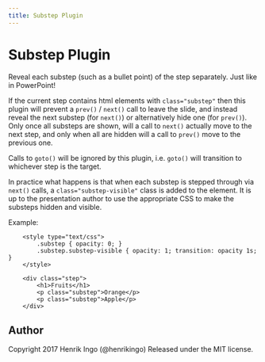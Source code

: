 ```yaml
---
title: Substep Plugin
---
```

Substep Plugin
===============

Reveal each substep (such as a bullet point) of the step separately. Just like in PowerPoint!

If the current step contains html elements with `class="substep"` then this plugin will prevent a
`prev()` / `next()` call to leave the slide, and instead reveal the next substep (for `next()`) or
alternatively hide one (for `prev()`). Only once all substeps are shown, will a call to `next()`
actually move to the next step, and only when all are hidden will a call to `prev()` move to the
previous one.

Calls to `goto()` will be ignored by this plugin, i.e. `goto()` will transition to whichever step is
the target.

In practice what happens is that when each substep is stepped through via `next()` calls, a
`class="substep-visible"` class is added to the element. It is up to the presentation author to
use the appropriate CSS to make the substeps hidden and visible.

Example:

        <style type="text/css">
            .substep { opacity: 0; }
            .substep.substep-visible { opacity: 1; transition: opacity 1s; }
        </style>

        <div class="step">
            <h1>Fruits</h1>
            <p class="substep">Orange</p>
            <p class="substep">Apple</p>
        </div>

Author
------

Copyright 2017 Henrik Ingo (@henrikingo)
Released under the MIT license.

